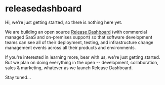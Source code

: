 # releasedashboard

Hi, we're just getting started, so there is nothing here yet.

We are building an open source [Release Dashboard](https://releasedashboard.com) (with commercial managed SaaS and on-premises support) 
so that software development teams can see all of their deployment, testing, and infrastructure change management events 
across all their products and environments.

If you're interested in learning more, bear with us, we're just getting started. 
But we plan on doing everything in the open -- development, collaboration, sales & marketing, whatever as we launch Release Dashboard.

Stay tuned...

